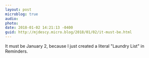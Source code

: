 ```yaml
---
layout: post
microblog: true
audio: 
photo: 
date: 2018-01-02 14:21:13 -0400
guid: http://mjdescy.micro.blog/2018/01/02/it-must-be.html
---
```

It must be January 2, because I just created a literal "Laundry List" in Reminders.
